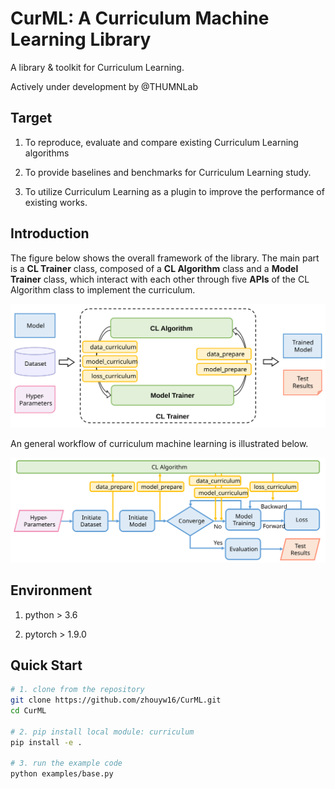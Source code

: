 # CurML: A Curriculum Machine Learning Library

A library & toolkit for Curriculum Learning.

Actively under development by @THUMNLab

## Target

1. To reproduce, evaluate and compare existing Curriculum Learning algorithms

2. To provide baselines and benchmarks for Curriculum Learning study.

3. To utilize Curriculum Learning as a plugin to improve the performance of existing works.

## Introduction

The figure below shows the overall framework of the library. The main part is a **CL Trainer** class, composed of a **CL Algorithm** class and a **Model Trainer** class, which interact with each other through five **APIs** of the CL Algorithm class to implement the curriculum.

<img src="./docs/img/framework.svg">

An general workflow of curriculum machine learning is illustrated below. 

<img src="./docs/img/flow.svg">

## Environment
1. python > 3.6

2. pytorch > 1.9.0

## Quick Start

``` bash
# 1. clone from the repository
git clone https://github.com/zhouyw16/CurML.git
cd CurML

# 2. pip install local module: curriculum
pip install -e .

# 3. run the example code
python examples/base.py
```
